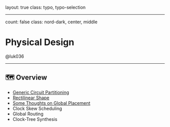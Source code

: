 layout: true
class: typo, typo-selection

---

count: false
class: nord-dark, center, middle

# Physical Design

@luk036

---

## 🗺️ Overview

- [Generic Circuit Partitioning](ckpttn.html)
- [Rectilinear Shape](recti.html)
- [Some Thoughts on Global Placement](minmax-placement.html)
- Clock Skew Scheduling
- Global Routing
- Clock-Tree Synthesis
